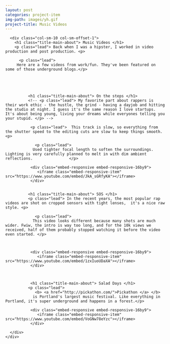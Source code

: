 ```yaml
---
layout: post
categories: project-item
img-path: images/yh.gif
project-title: Music Videos
---
```



<div class="container">
  <div class="description"> 
    <div class="row text-left">

      <div class="col-sm-10 col-sm-offset-1">
        <h1 class="title-main-about"> Music Videos </h1>
        <p class="lead"> Back when I was a hipster, I worked in video production and post production. <p>

          <p class="lead">
         Here are a few videos from work/fun. They've been featured on some of those underground blogs.</p>

        

            

              <h1 class="title-main-about"> On the steps </h1>
              <!-- <p class="lead"> My favorite part about rappers is their work ethic - the hustle, the grind - having a dayjob and hitting the studio at night. I guess it's the same reason I love startups. It's about being young, living your dreams while everyones telling you your stupid. </p> -->

               <p class="lead">  This track is slow, so everything from the shutter speed to the editing cuts are slow to keep things smooth. <p>

                 <p class="lead">
                Used tighter focal length to soften the surroundings. Lighting is very carefully planned to melt in with dim ambient reflections.                </p>

               <div class="embed-responsive embed-responsive-16by9">
                  <iframe class="embed-responsive-item" src="https://www.youtube.com/embed/JkA_sGRfyKA"></iframe>
               </div>


              <h1 class="title-main-about"> SOS </h1>
              <p class="lead"> In the recent years, the most popular rap videos are shot on cropped sensors with tight lenses,  it's a nice raw style. <p>

                 <p class="lead"> 
                This video looks different because many shots are much wider. Fwiw, the intro is way too long, and for the 10k views we received, half of them probably stopped watching it before the video even started. </p>



               <div class="embed-responsive embed-responsive-16by9">
                  <iframe class="embed-responsive-item" src="https://www.youtube.com/embed/1zxIuoUDaXA"></iframe>
               </div>



               <h1 class="title-main-about"> Salad Days </h1>
              <p class="lead"> 
                 <b> <a href="http://pickathon.com/">Pickathon </a> </b> 
                is Portland's largest music festival. Like everything in Portland, it's super underground and happens in a forest.</p>

               <div class="embed-responsive embed-responsive-16by9">
                  <iframe class="embed-responsive-item" src="https://www.youtube.com/embed/VoGNw78eYzc"></iframe>
               </div>

      </div>
    </div>
  </div>
</div>